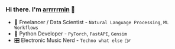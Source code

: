 ### Hi there. I'm [arrrrrmin](https://arrrrrmin.dev) 👋

- 🚀 Freelancer / Data Scientist - `Natural Language Processing`, `ML Workflows`
- 🐍 Python Developer - `PyTorch`, `FastAPI`, `Gensim`
- 🎛️ Electronic Music Nerd - `Techno what else 🤷‍♂️`

<!--
**arrrrrmin/arrrrrmin** is a ✨ _special_ ✨ repository because its `README.md` (this file) appears on your GitHub profile.

Here are some ideas to get you started:

- 🔭 I’m currently working on ...
- 🌱 I’m currently learning ...
- 👯 I’m looking to collaborate on ...
- 🤔 I’m looking for help with ...
- 💬 Ask me about ...
- 📫 How to reach me: ...
- 😄 Pronouns: ...
- ⚡ Fun fact: ...
-->
